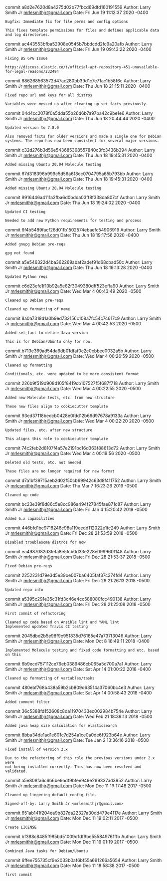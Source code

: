 commit a8d2e7620d8a4275d02b77fbcd69dfd160191559
Author: Larry Smith Jr <mrlesmithjr@gmail.com>
Date:   Fri Jun 19 11:12:37 2020 -0400

    Bugfix: Immediate fix for file perms and config options
    
    This fixes template permissions for files and defines applicable data
    and log directories.

commit ac443553bfba52908e0545b7bbdcdd2fc9a20afb
Author: Larry Smith Jr <mrlesmithjr@gmail.com>
Date:   Fri Jun 19 09:43:22 2020 -0400

    Fixing BS GPG Issue
    
    https://discuss.elastic.co/t/official-apt-repository-451-unavailable-for-legal-reasons/232494

commit 686268563572d47ac280bb39d1c7e71ac1b58f6c
Author: Larry Smith Jr <mrlesmithjr@gmail.com>
Date:   Thu Jun 18 21:15:11 2020 -0400

    Fixed repo url and keys for all distros
    
    Variables were messed up after cleaning up set_facts previously.

commit 04d4cc2078f0a5dda55b26d6b7a97ba42c9be1e6
Author: Larry Smith Jr <mrlesmithjr@gmail.com>
Date:   Thu Jun 18 20:44:44 2020 -0400

    Updated version to 7.8.0
    
    Also removed facts for older versions and made a single one for Debian
    systems. The repo has now been consistent for several major versions.

commit c32d276b3d56e543685308557840c3fc3436b394
Author: Larry Smith Jr <mrlesmithjr@gmail.com>
Date:   Thu Jun 18 19:45:31 2020 -0400

    Added missing Ubuntu 20.04 Molecule testing

commit 67d318396b999c5d56a618ec0704795a65b793bb
Author: Larry Smith Jr <mrlesmithjr@gmail.com>
Date:   Thu Jun 18 19:45:31 2020 -0400

    Added missing Ubuntu 20.04 Molecule testing

commit 9916446a4111a2fba6d0bdda03ff8f338da807cf
Author: Larry Smith Jr <mrlesmithjr@gmail.com>
Date:   Thu Jun 18 19:24:02 2020 -0400

    Updated CI testing
    
    Needed to add new Python requirements for testing and process

commit 6f4b5489facf26d01fb1502574ebaefc54906919
Author: Larry Smith Jr <mrlesmithjr@gmail.com>
Date:   Thu Jun 18 19:17:56 2020 -0400

    Added gnupg Debian pre-reqs
    
    gpg not found

commit a5e546322d4ba362269abaf2adef91d68cbad50c
Author: Larry Smith Jr <mrlesmithjr@gmail.com>
Date:   Thu Jun 18 19:13:28 2020 -0400

    Updated Python reqs

commit c6d23efe1f10b92a5e82f3049380dff523effa90
Author: Larry Smith Jr <mrlesmithjr@gmail.com>
Date:   Wed Mar 4 00:43:49 2020 -0500

    Cleaned up Debian pre-reqs
    
    Cleaned up formatting of name

commit 8a0a7318d1a0b9ed732156c108a7fc54c7c617c9
Author: Larry Smith Jr <mrlesmithjr@gmail.com>
Date:   Wed Mar 4 00:42:53 2020 -0500

    Added set_fact to define Java version
    
    This is for Debian/Ubuntu only for now.

commit b713e369ad54da6db01dfaf0c2c0ebbee0032a5b
Author: Larry Smith Jr <mrlesmithjr@gmail.com>
Date:   Wed Mar 4 00:26:59 2020 -0500

    Cleaned up formatting
    
    Conditionals, etc. were updated to be more consistent format

commit 226b9f519d908d105f8419cb107527f5f687f718
Author: Larry Smith Jr <mrlesmithjr@gmail.com>
Date:   Wed Mar 4 00:22:55 2020 -0500

    Added new Molecule tests, etc. from new structure
    
    These new files align to cookiecutter template

commit 93ed37118bedcb0428e0fdd12b66d97678a9133a
Author: Larry Smith Jr <mrlesmithjr@gmail.com>
Date:   Wed Mar 4 00:22:20 2020 -0500

    Updated files, etc. after new structure
    
    This aligns this role to cookiecutter template

commit 74c2feb2d8107f4a57e2191bc16d363f88613d72
Author: Larry Smith Jr <mrlesmithjr@gmail.com>
Date:   Wed Mar 4 00:19:56 2020 -0500

    Deleted old tests, etc. not needed
    
    These files are no longer required for new format

commit d7a1bf39715aeb2d02f50cb69942c63d8f411752
Author: Larry Smith Jr <mrlesmithjr@gmail.com>
Date:   Thu Mar 7 16:23:26 2019 -0500

    Cleaned up code

commit bc23e39f8d86c5e8cc986a494f27845fae871c87
Author: Larry Smith Jr <mrlesmithjr@gmail.com>
Date:   Fri Jan 4 15:20:42 2019 -0500

    Added 6.x capabilities

commit 446bfd1bc9718246c98a119eedd112022e1fc249
Author: Larry Smith Jr <mrlesmithjr@gmail.com>
Date:   Fri Dec 28 21:53:59 2018 -0500

    Disabled troublesome distros for now

commit ea4987082d3fefa8e5fcb0d33e228e099960f148
Author: Larry Smith Jr <mrlesmithjr@gmail.com>
Date:   Fri Dec 28 21:53:37 2018 -0500

    Fixed Debian pre-reqs

commit 2252231d79e3d5e39be007ba6405faf37c374fd4
Author: Larry Smith Jr <mrlesmithjr@gmail.com>
Date:   Fri Dec 28 21:26:13 2018 -0500

    Updated repo info

commit a5395c291e35c31fd3c46e4cc588080fcc490138
Author: Larry Smith Jr <mrlesmithjr@gmail.com>
Date:   Fri Dec 28 21:25:08 2018 -0500

    First commit of refactoring
    
    Cleaned up code based on Ansible lint and YAML lint
    Implemented updated Travis CI testing

commit 2045dbd2b5e98f9c951835d76185e47a737f3046
Author: Larry Smith Jr <mrlesmithjr@gmail.com>
Date:   Mon Oct 8 16:49:11 2018 -0400

    Implemented Molecule testing and fixed code formatting and etc. based on this

commit 6b9ecd757112ce76eb0389486cb065a5d700a7a1
Author: Larry Smith Jr <mrlesmithjr@gmail.com>
Date:   Sat Apr 14 01:00:22 2018 -0400

    Cleaned up formatting of variables/tasks

commit 480ebf768b438a59b2cb809d63514a37060bc4e3
Author: Larry Smith Jr <mrlesmithjr@gmail.com>
Date:   Sat Apr 14 00:58:43 2018 -0400

    Added comment filter

commit 36c5388fd152608c8da11970433ec002984b754e
Author: Larry Smith Jr <mrlesmithjr@gmail.com>
Date:   Wed Feb 21 18:39:13 2018 -0500

    Added java heap size calculation for elasticsearch

commit 8bba34de1ad1e801c7d254a1ce0a0de6f923b64e
Author: Larry Smith Jr <mrlesmithjr@gmail.com>
Date:   Tue Jan 2 13:36:16 2018 -0500

    Fixed install of version 2.x
    
    Due to the refactoring of this role the previous versions under 2.x were
    not being installed correctly. This has now been resolved and validated.

commit a5e808fa6c6b6be9adf9bfee949e299337ad3952
Author: Larry Smith Jr <mrlesmithjr@gmail.com>
Date:   Mon Dec 11 19:17:48 2017 -0500

    Cleaned up lingering default config file.
    
    Signed-off-by: Larry Smith Jr <mrlesmithjr@gmail.com>

commit 651ab141f204ea9b827da22327a30dd479e4117e
Author: Larry Smith Jr <mrlesmithjr@gmail.com>
Date:   Mon Dec 11 19:02:11 2017 -0500

    Create LICENSE

commit bf388c8485f985bd51009d1df9be555849761ffb
Author: Larry Smith Jr <mrlesmithjr@gmail.com>
Date:   Mon Dec 11 19:01:19 2017 -0500

    Combined Java tasks for Debian/Ubuntu

commit 6ffee755735cf9e2033b0af6bf55a691266a5654
Author: Larry Smith Jr <mrlesmithjr@gmail.com>
Date:   Mon Dec 11 18:58:38 2017 -0500

    first commit
